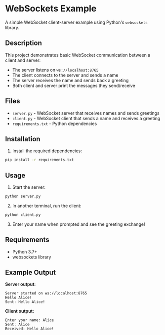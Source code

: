 # WebSockets Example

A simple WebSocket client-server example using Python's `websockets` library.

## Description

This project demonstrates basic WebSocket communication between a client and server:
- The server listens on `ws://localhost:8765`
- The client connects to the server and sends a name
- The server receives the name and sends back a greeting
- Both client and server print the messages they send/receive

## Files

- `server.py` - WebSocket server that receives names and sends greetings
- `client.py` - WebSocket client that sends a name and receives a greeting
- `requirements.txt` - Python dependencies

## Installation

1. Install the required dependencies:
```bash
pip install -r requirements.txt
```

## Usage

1. Start the server:
```bash
python server.py
```

2. In another terminal, run the client:
```bash
python client.py
```

3. Enter your name when prompted and see the greeting exchange!

## Requirements

- Python 3.7+
- websockets library

## Example Output

**Server output:**
```
Server started on ws://localhost:8765
Hello Alice!
Sent: Hello Alice!
```

**Client output:**
```
Enter your name: Alice
Sent: Alice
Received: Hello Alice!
```

